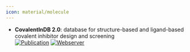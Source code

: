 ```yaml
---
icon: material/molecule
---
```


- **CovalentInDB 2.0**: database for structure-based and ligand-based covalent inhibitor design and screening  
	[![Publication](https://img.shields.io/badge/Publication-Citations:0-blue?style=for-the-badge&logo=bookstack)](https://doi.org/10.1093/nar%2Fgkae946) [![Webserver](https://img.shields.io/badge/Webserver-offline-red?style=for-the-badge&logo=xamarin&logoColor=red)](http://cadd.zju.edu.cn/cidb/) 
